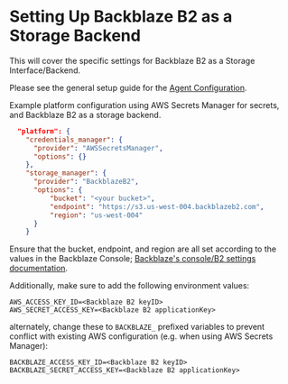 # Setting Up Backblaze B2 as a Storage Backend

This will cover the specific settings for Backblaze B2 as a Storage Interface/Backend.

Please see the general setup guide for the [Agent Configuration](../CONFIGURATION.md).

Example platform configuration using AWS Secrets Manager for secrets, and Backblaze B2 as a storage backend.

```json
  "platform": {
    "credentials_manager": {
      "provider": "AWSSecretsManager",
      "options": {}
    },
    "storage_manager": {
      "provider": "BackblazeB2",
      "options": {
          "bucket": "<your bucket>",
          "endpoint": "https://s3.us-west-004.backblazeb2.com",
          "region": "us-west-004"
      }
    }
```

Ensure that the bucket, endpoint, and region are all set according to
the values in the Backblaze Console;
[Backblaze's console/B2 settings documentation](https://www.backblaze.com/docs/cloud-storage-s3-compatible-api).

Additionally, make sure to add the following environment values:

```dotenv
AWS_ACCESS_KEY_ID=<Backblaze B2 keyID>
AWS_SECRET_ACCESS_KEY=<Backblaze B2 applicationKey>
```

alternately, change these to `BACKBLAZE_` prefixed variables to prevent conflict with existing AWS configuration (e.g. when using AWS Secrets Manager):

```dotenv
BACKBLAZE_ACCESS_KEY_ID=<Backblaze B2 keyID>
BACKBLAZE_SECRET_ACCESS_KEY=<Backblaze B2 applicationKey>
```
